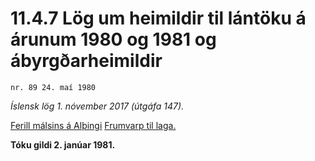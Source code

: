 # 11.4.7 Lög um heimildir til lántöku á árunum 1980 og 1981 og ábyrgðarheimildir

`nr. 89 24. maí 1980`

_Íslensk lög 1. nóvember 2017 (útgáfa 147)._

[Ferill málsins á Alþingi](https://www.althingi.is/thingstorf/thingmalalistar-eftir-thingum/ferill/?ltg=103&mnr=172)
[Frumvarp til laga.](https://www.althingi.is/altext/103/s/pdf/0215.pdf)

**Tóku gildi 2. janúar 1981.**

